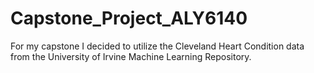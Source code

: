 # Capstone_Project_ALY6140
For my capstone I decided to utilize the Cleveland Heart Condition data from the University of Irvine Machine Learning Repository. 
